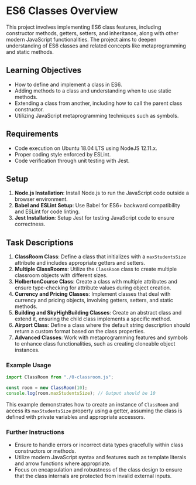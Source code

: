 # ES6 Classes Overview

This project involves implementing ES6 class features, including constructor methods, getters, setters, and inheritance, along with other modern JavaScript functionalities. The project aims to deepen understanding of ES6 classes and related concepts like metaprogramming and static methods.

## Learning Objectives

- How to define and implement a class in ES6.
- Adding methods to a class and understanding when to use static methods.
- Extending a class from another, including how to call the parent class constructor.
- Utilizing JavaScript metaprogramming techniques such as symbols.

## Requirements

- Code execution on Ubuntu 18.04 LTS using NodeJS 12.11.x.
- Proper coding style enforced by ESLint.
- Code verification through unit testing with Jest.

## Setup

1. **Node.js Installation**: Install Node.js to run the JavaScript code outside a browser environment.
2. **Babel and ESLint Setup**: Use Babel for ES6+ backward compatibility and ESLint for code linting.
3. **Jest Installation**: Setup Jest for testing JavaScript code to ensure correctness.

## Task Descriptions

1. **ClassRoom Class**: Define a class that initializes with a `maxStudentsSize` attribute and includes appropriate getters and setters.
2. **Multiple ClassRooms**: Utilize the `ClassRoom` class to create multiple classroom objects with different sizes.
3. **HolbertonCourse Class**: Create a class with multiple attributes and ensure type-checking for attribute values during object creation.
4. **Currency and Pricing Classes**: Implement classes that deal with currency and pricing objects, involving getters, setters, and static methods.
5. **Building and SkyHighBuilding Classes**: Create an abstract class and extend it, ensuring the child class implements a specific method.
6. **Airport Class**: Define a class where the default string description should return a custom format based on the class properties.
7. **Advanced Classes**: Work with metaprogramming features and symbols to enhance class functionalities, such as creating cloneable object instances.

### Example Usage

```javascript
import ClassRoom from "./0-classroom.js";

const room = new ClassRoom(10);
console.log(room.maxStudentsSize); // Output should be 10
```

This example demonstrates how to create an instance of `ClassRoom` and access its `maxStudentsSize` property using a getter, assuming the class is defined with private variables and appropriate accessors.

### Further Instructions

- Ensure to handle errors or incorrect data types gracefully within class constructors or methods.
- Utilize modern JavaScript syntax and features such as template literals and arrow functions where appropriate.
- Focus on encapsulation and robustness of the class design to ensure that the class internals are protected from invalid external inputs.
